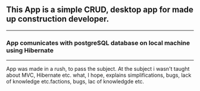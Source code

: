 ## This App is a simple CRUD, desktop app for made up construction developer. 
---
### App comunicates with postgreSQL database on local machine using Hibernate
---
App was made in a rush, to pass the subject.
At the subject i wasn't taught about MVC, Hibernate etc. what, I hope, explains simplifications, bugs, lack of knowledge etc.factions, bugs, lac of knowledgde etc. 
